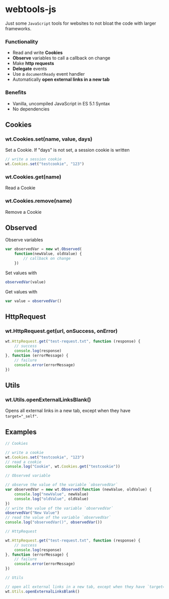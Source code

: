 # webtools-js

Just some `JavaScript` tools for websites to not bloat the code with
larger frameworks.

### Functionality

- Read and write **Cookies**
- **Observe** variables to call a callback on change
- Make **http requests**
- **Delegate** events
- Use a `documentReady` event handler
- Automatically **open external links in a new tab**

### Benefits

- Vanilla, uncompiled JavaScript in ES 5.1 Syntax
- No dependencies

## Cookies

### wt.Cookies.set(name, value, days)
Set a Cookie. If "days" is not set, a session cookie is written

```js
// write a session cookie
wt.Cookies.set("testcookie", "123")
```

### wt.Cookies.get(name)
Read a Cookie

### wt.Cookies.remove(name)
Remove a Cookie

## Observed

Observe variables

```js
var observedVar = new wt.Observed(
    function(newValue, oldValue) { 
        // callback on change 
    })
```

Set values with
```js
observedVar(value)
```

Get values with
```js
var value = observedVar()
```

## HttpRequest

### wt.HttpRequest.get(url, onSuccess, onError) 

```js
wt.HttpRequest.get("test-request.txt", function (response) {
    // success
    console.log(response)
}, function (errorMessage) {
    // failure
    console.error(errorMessage)
})
```

## Utils

### wt.Utils.openExternalLinksBlank()

Opens all external links in a new tab, except when they have `target="_self"`. 

## Examples
```js
// Cookies

// write a cookie
wt.Cookies.set("testcookie", "123")
// read a cookie
console.log("Cookie", wt.Cookies.get("testcookie"))

// Observed variable

// observe the value of the variable `observedVar`
var observedVar = new wt.Observed(function (newValue, oldValue) {
    console.log("newValue", newValue)
    console.log("oldValue", oldValue)
})
// write the value of the variable `observedVar`
observedVar("New Value")
// read the value of the variable `observedVar`
console.log("observedVar()", observedVar())

// HttpRequest

wt.HttpRequest.get("test-request.txt", function (response) {
    // success
    console.log(response)
}, function (errorMessage) {
    // failure
    console.error(errorMessage)
})

// Utils

// open all external links in a new tab, except when they have `target="_self"`
wt.Utils.openExternalLinksBlank()
```
